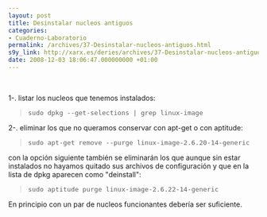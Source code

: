 ```yaml
---
layout: post
title: Desinstalar nucleos antiguos
categories:
- Cuaderno-Laboratorio
permalink: /archives/37-Desinstalar-nucleos-antiguos.html
s9y_link: http://xarx.es/deries/archives/37-Desinstalar-nucleos-antiguos.html
date: 2008-12-03 18:06:47.000000000 +01:00
---
```

<br />
<p>1-. listar los nucleos que tenemos instalados:</p><blockquote><pre><font size="3">sudo dpkg --get-selections | grep linux-image</font></pre></blockquote><p>2-. eliminar los que no queramos conservar con apt-get o con aptitude:</p><blockquote><pre><font size="3">sudo apt-get remove --purge linux-image-2.6.20-14-generic</font></pre></blockquote><p>con la opción siguiente también se eliminarán los que aunque sin estar instalados no hayamos quitado sus archivos de configuración y que en la lista de dpkg aparecen como &quot;deinstall&quot;:</p><blockquote><pre><font size="3">sudo aptitude purge linux-image-2.6.22-14-generic</font></pre></blockquote><p>En principio con un par de nucleos funcionantes debería ser suficiente.</p><br />
